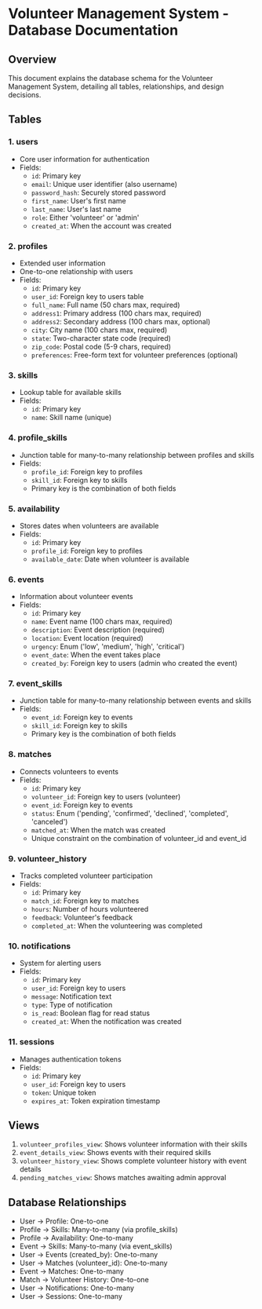 # Volunteer Management System - Database Documentation

## Overview

This document explains the database schema for the Volunteer Management System, detailing all tables, relationships, and design decisions.

## Tables

### 1. users
- Core user information for authentication
- Fields:
  - `id`: Primary key
  - `email`: Unique user identifier (also username)
  - `password_hash`: Securely stored password
  - `first_name`: User's first name
  - `last_name`: User's last name
  - `role`: Either 'volunteer' or 'admin'
  - `created_at`: When the account was created

### 2. profiles
- Extended user information
- One-to-one relationship with users
- Fields:
  - `id`: Primary key
  - `user_id`: Foreign key to users table
  - `full_name`: Full name (50 chars max, required)
  - `address1`: Primary address (100 chars max, required)
  - `address2`: Secondary address (100 chars max, optional)
  - `city`: City name (100 chars max, required)
  - `state`: Two-character state code (required)
  - `zip_code`: Postal code (5-9 chars, required)
  - `preferences`: Free-form text for volunteer preferences (optional)

### 3. skills
- Lookup table for available skills
- Fields:
  - `id`: Primary key
  - `name`: Skill name (unique)

### 4. profile_skills
- Junction table for many-to-many relationship between profiles and skills
- Fields:
  - `profile_id`: Foreign key to profiles
  - `skill_id`: Foreign key to skills
  - Primary key is the combination of both fields

### 5. availability
- Stores dates when volunteers are available
- Fields:
  - `id`: Primary key
  - `profile_id`: Foreign key to profiles
  - `available_date`: Date when volunteer is available

### 6. events
- Information about volunteer events
- Fields:
  - `id`: Primary key
  - `name`: Event name (100 chars max, required)
  - `description`: Event description (required)
  - `location`: Event location (required)
  - `urgency`: Enum ('low', 'medium', 'high', 'critical')
  - `event_date`: When the event takes place
  - `created_by`: Foreign key to users (admin who created the event)

### 7. event_skills
- Junction table for many-to-many relationship between events and skills
- Fields:
  - `event_id`: Foreign key to events
  - `skill_id`: Foreign key to skills
  - Primary key is the combination of both fields

### 8. matches
- Connects volunteers to events
- Fields:
  - `id`: Primary key
  - `volunteer_id`: Foreign key to users (volunteer)
  - `event_id`: Foreign key to events
  - `status`: Enum ('pending', 'confirmed', 'declined', 'completed', 'canceled')
  - `matched_at`: When the match was created
  - Unique constraint on the combination of volunteer_id and event_id

### 9. volunteer_history
- Tracks completed volunteer participation
- Fields:
  - `id`: Primary key
  - `match_id`: Foreign key to matches
  - `hours`: Number of hours volunteered
  - `feedback`: Volunteer's feedback
  - `completed_at`: When the volunteering was completed

### 10. notifications
- System for alerting users
- Fields:
  - `id`: Primary key
  - `user_id`: Foreign key to users
  - `message`: Notification text
  - `type`: Type of notification
  - `is_read`: Boolean flag for read status
  - `created_at`: When the notification was created

### 11. sessions
- Manages authentication tokens
- Fields:
  - `id`: Primary key
  - `user_id`: Foreign key to users
  - `token`: Unique token
  - `expires_at`: Token expiration timestamp

## Views

1. `volunteer_profiles_view`: Shows volunteer information with their skills
2. `event_details_view`: Shows events with their required skills
3. `volunteer_history_view`: Shows complete volunteer history with event details
4. `pending_matches_view`: Shows matches awaiting admin approval

## Database Relationships

- User → Profile: One-to-one
- Profile → Skills: Many-to-many (via profile_skills)
- Profile → Availability: One-to-many
- Event → Skills: Many-to-many (via event_skills)
- User → Events (created_by): One-to-many
- User → Matches (volunteer_id): One-to-many
- Event → Matches: One-to-many
- Match → Volunteer History: One-to-one
- User → Notifications: One-to-many
- User → Sessions: One-to-many
